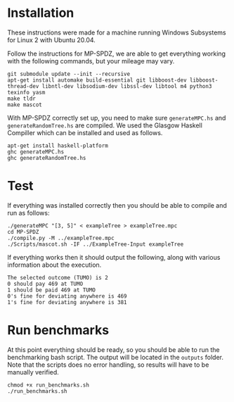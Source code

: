 # Installation

These instructions were made for a machine running Windows Subsystems for Linux
2 with Ubuntu 20.04.

Follow the instructions for MP-SPDZ, we are able to get everything working with
the following commands, but your mileage may vary.

```
git submodule update --init --recursive
apt-get install automake build-essential git libboost-dev libboost-thread-dev libntl-dev libsodium-dev libssl-dev libtool m4 python3 texinfo yasm
make tldr
make mascot
```

With MP-SPDZ correctly set up, you need to make sure ``generateMPC.hs`` and
``generateRandomTree.hs`` are compiled. We used the Glasgow Haskell Compiller 
which can be installed and used as follows.

```
apt-get install haskell-platform
ghc generateMPC.hs
ghc generateRandomTree.hs
```

# Test

If everything was installed correctly then you should be able to compile and run
as follows:

```
./generateMPC "[3, 5]" < exampleTree > exampleTree.mpc
cd MP-SPDZ
./compile.py -M ../exampleTree.mpc
./Scripts/mascot.sh -IF ../ExampleTree-Input exampleTree
```

If everything works then it should output the following, along with various
information about the execution. 

```
The selected outcome (TUMO) is 2
0 should pay 469 at TUMO
1 should be paid 469 at TUMO
0's fine for deviating anywhere is 469
1's fine for deviating anywhere is 381
```
# Run benchmarks 

At this point everything should be ready, so you should be able to run the
benchmarking bash script. The output will be located in the ``outputs`` folder. Note that the scripts does no error handling, so results will have to be manually verified. 

```
chmod +x run_benchmarks.sh
./run_benchmarks.sh
```
